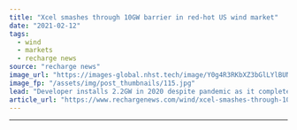 ```yaml
---
title: "Xcel smashes through 10GW barrier in red-hot US wind market"
date: "2021-02-12"
tags: 
  - wind
  - markets
  - recharge news
source: "recharge news"
image_url: "https://images-global.nhst.tech/image/Y0g4R3RKbXZ3bGlLYlBUNWVDSmdUZDNrNE1YWEREUThTM0VzZDZ0Ym41Yz0=/nhst/binary/e4fc384f8e29475f1a24fd5686c23423"
image_fp: "/assets/img/post_thumbnails/115.jpg"
lead: "Developer installs 2.2GW in 2020 despite pandemic as it completes some of nation's largest projects"
article_url: "https://www.rechargenews.com/wind/xcel-smashes-through-10gw-barrier-in-red-hot-us-wind-market/2-1-961826"
---
```


---
